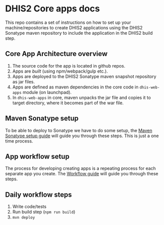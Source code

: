 # DHIS2 Core apps docs

This repo contains a set of instructions on how to set up your machine/repositories to create DHIS2 applications using the DHIS2 Sonatype maven repository to include the application in the DHIS2 build step.

## Core App Architecture overview

1. The source code for the app is located in github repos. 
2. Apps are _built_ (using npm/webpack/gulp etc.).
3. Apps are deployed to the DHIS2 Sonatype maven snapshot repository as jar files.
4. Apps are defined as maven dependencies in the core code in `dhis-web-apps` module (on launchpad).
5. In `dhis-web-apps` in core, maven unpacks the jar file and copies it to target directory, where it becomes part of the war file.

## Maven Sonatype setup
To be able to deploy to Sonatype we have to do some setup, the [Maven Sonatype setup guide](https://github.com/dhis2/dhis2-apps-docs/blob/master/maven_sonatype_setup.md) will guide you through these steps. This is just a one time process.

## App workflow setup
The process for developing creating apps is a repeating process for each separate app you create. The [Workflow guide](https://github.com/dhis2/dhis2-apps-docs/blob/master/workflow.md) will guide you through these steps.

## Daily workflow steps
1. Write code/tests
2. Run build step (`npm run build`)
3. `mvn deploy`

